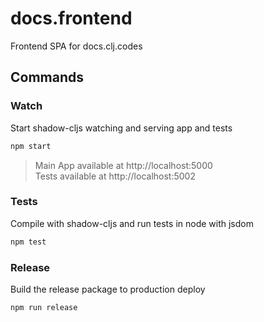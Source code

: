 # docs.frontend
Frontend SPA for docs.clj.codes

## Commands

### Watch
Start shadow-cljs watching and serving app and tests
```bash
npm start
```
> Main App available at http://localhost:5000  
> Tests available at http://localhost:5002  

### Tests
Compile with shadow-cljs and run tests in node with jsdom
```bash
npm test
```

### Release
Build the release package to production deploy
```bash
npm run release
```
